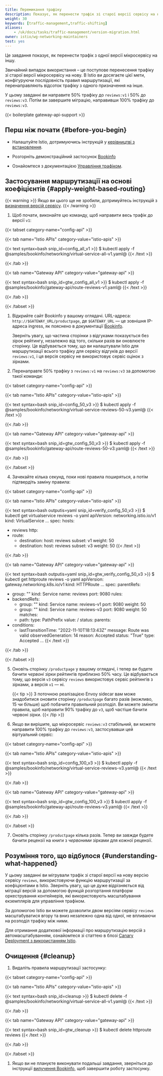 ```yaml
---
title: Перемикання трафіку
description: Показує, як перенести трафік зі старої версії сервісу на нову.
weight: 30
keywords: [traffic-management,traffic-shifting]
aliases:
    - /uk/docs/tasks/traffic-management/version-migration.html
owner: istio/wg-networking-maintainers
test: yes
---
```


Це завдання показує, як перенести трафік з одної версії мікросервісу на іншу.

Звичайний випадок використання – це поступове перенесення трафіку зі старої версії мікросервісу на нову. В Istio ви досягаєте цієї мети, конфігуруючи послідовність правил маршрутизації, які перенаправляють відсоток трафіку з одного призначення на інше.

У цьому завданні ви направите 50% трафіку до `reviews:v1` і 50% до `reviews:v3`. Потім ви завершите міграцію, направивши 100% трафіку до `reviews:v3`.

{{< boilerplate gateway-api-support >}}

## Перш ніж почати {#before-you-begin}

* Налаштуйте Istio, дотримуючись інструкцій у [керівництві з встановлення](/docs/setup/).

* Розгорніть демонстраційний застосунок [Bookinfo](/docs/examples/bookinfo/)

* Ознайомтеся з документацією [Управління трафіком](/docs/concepts/traffic-management).

## Застосування маршрутизації на основі коефіцієнтів {#apply-weight-based-routing}

{{< warning >}}
Якщо ви цього ще не зробили, дотримуйтесь інструкцій з [визначення версій сервісу](/docs/examples/bookinfo/#define-the-service-versions).
{{< /warning >}}

1. Щоб почати, виконайте цю команду, щоб направити весь трафік до версії `v1`:

{{< tabset category-name="config-api" >}}

{{< tab name="Istio APIs" category-value="istio-apis" >}}

{{< text syntax=bash snip_id=config_all_v1 >}}
$ kubectl apply -f @samples/bookinfo/networking/virtual-service-all-v1.yaml@
{{< /text >}}

{{< /tab >}}

{{< tab name="Gateway API" category-value="gateway-api" >}}

{{< text syntax=bash snip_id=gtw_config_all_v1 >}}
$ kubectl apply -f @samples/bookinfo/gateway-api/route-reviews-v1.yaml@
{{< /text >}}

{{< /tab >}}

{{< /tabset >}}

1) Відкрийте сайт Bookinfo у вашому оглядачі. URL-адреса: `http://$GATEWAY_URL/productpage`, де `$GATEWAY_URL` — це зовнішня IP-адреса ingress, як пояснено в документації [Bookinfo](/docs/examples/bookinfo/#determine-the-ingress-ip-and-port).

   Зверніть увагу, що частина сторінки з відгуками показується без зірок рейтингу, незалежно від того, скільки разів ви оновлюєте сторінку. Це відбувається тому, що ви налаштували Istio для маршрутизації всього трафіку для сервісу відгуків до версії `reviews:v1`, і ця версія сервісу не використовує сервіс оцінок з зірками.

2) Перенаправте 50% трафіку з `reviews:v1` на `reviews:v3` за допомогою такої команди:

{{< tabset category-name="config-api" >}}

{{< tab name="Istio APIs" category-value="istio-apis" >}}

{{< text syntax=bash snip_id=config_50_v3 >}}
$ kubectl apply -f @samples/bookinfo/networking/virtual-service-reviews-50-v3.yaml@
{{< /text >}}

{{< /tab >}}

{{< tab name="Gateway API" category-value="gateway-api" >}}

{{< text syntax=bash snip_id=gtw_config_50_v3 >}}
$ kubectl apply -f @samples/bookinfo/gateway-api/route-reviews-50-v3.yaml@
{{< /text >}}

{{< /tab >}}

{{< /tabset >}}

4) Зачекайте кілька секунд, поки нові правила поширяться, а потім підтвердіть заміну правила:

{{< tabset category-name="config-api" >}}

{{< tab name="Istio APIs" category-value="istio-apis" >}}

{{< text syntax=bash outputis=yaml snip_id=verify_config_50_v3 >}}
$ kubectl get virtualservice reviews -o yaml
apiVersion: networking.istio.io/v1
kind: VirtualService
...
spec:
  hosts:
  - reviews
  http:
  - route:
    - destination:
        host: reviews
        subset: v1
      weight: 50
    - destination:
        host: reviews
        subset: v3
      weight: 50
{{< /text >}}

{{< /tab >}}

{{< tab name="Gateway API" category-value="gateway-api" >}}

{{< text syntax=bash outputis=yaml snip_id=gtw_verify_config_50_v3 >}}
$ kubectl get httproute reviews -o yaml
apiVersion: gateway.networking.k8s.io/v1
kind: HTTPRoute
...
spec:
  parentRefs:
  - group: ""
    kind: Service
    name: reviews
    port: 9080
  rules:
  - backendRefs:
    - group: ""
      kind: Service
      name: reviews-v1
      port: 9080
      weight: 50
    - group: ""
      kind: Service
      name: reviews-v3
      port: 9080
      weight: 50
    matches:
    - path:
        type: PathPrefix
        value: /
status:
  parents:
  - conditions:
    - lastTransitionTime: "2022-11-10T18:13:43Z"
      message: Route was valid
      observedGeneration: 14
      reason: Accepted
      status: "True"
      type: Accepted
...
{{< /text >}}

{{< /tab >}}

{{< /tabset >}}

5) Оновіть сторінку `/productpage` у вашому оглядачі, і тепер ви будете бачити *червоні* зірки рейтингів приблизно 50% часу. Це відбувається тому, що версія `v3` сервісу `reviews` використовує сервіс рейтингів з зірками, а версія `v1` — ні.

    {{< tip >}}
    З поточною реалізацією Envoy sidecar вам може знадобитися оновити сторінку `/productpage` багато разів (можливо, 15 чи більше) щоб побачити правильний розподіл. Ви можете змінити правила, щоб направити 90% трафіку до `v3`, щоб частіше бачити червоні зірки.
    {{< /tip >}}

6) Якщо ви вирішите, що мікросервіс `reviews:v3` стабільний, ви можете направити 100% трафіку до `reviews:v3`, застосувавши цей віртуальний сервіс:

{{< tabset category-name="config-api" >}}

{{< tab name="Istio APIs" category-value="istio-apis" >}}

{{< text syntax=bash snip_id=config_100_v3 >}}
$ kubectl apply -f @samples/bookinfo/networking/virtual-service-reviews-v3.yaml@
{{< /text >}}

{{< /tab >}}

{{< tab name="Gateway API" category-value="gateway-api" >}}

{{< text syntax=bash snip_id=gtw_config_100_v3 >}}
$ kubectl apply -f @samples/bookinfo/gateway-api/route-reviews-v3.yaml@
{{< /text >}}

{{< /tab >}}

{{< /tabset >}}

7) Оновіть сторінку `/productpage` кілька разів. Тепер ви завжди будете бачити рецензії на книги з *червоними* зірками для кожної рецензії.

## Розуміння того, що відбулося {#understanding-what-happened}

У цьому завданні ви мігрували трафік зі старої версії на нову версію сервісу `reviews`, використовуючи функцію маршрутизації за коефіцієнтами в Istio. Зверніть увагу, що це дуже відрізняється від міграції версій за допомогою функцій розгортання платформ оркестрування контейнерів, які використовують масштабування екземплярів для управління трафіком.

За допомогою Istio ви можете дозволити двом версіям сервісу `reviews` масштабуватися вгору та вниз незалежно одна від одної, не впливаючи на розподіл трафіку між ними.

Для отримання додаткової інформації про маршрутизацію версій з автомасштабуванням, ознайомтеся зі статтею в блозі [Canary Deployment з використанням Istio](/blog/2017/0.1-canary/).

## Очищення {#cleanup}

1. Видаліть правила маршрутизації застосунку:

{{< tabset category-name="config-api" >}}

{{< tab name="Istio APIs" category-value="istio-apis" >}}

{{< text syntax=bash snip_id=cleanup >}}
$ kubectl delete -f @samples/bookinfo/networking/virtual-service-all-v1.yaml@
{{< /text >}}

{{< /tab >}}

{{< tab name="Gateway API" category-value="gateway-api" >}}

{{< text syntax=bash snip_id=gtw_cleanup >}}
$ kubectl delete httproute reviews
{{< /text >}}

{{< /tab >}}

{{< /tabset >}}

1. Якщо ви не плануєте виконувати подальші завдання, зверніться до інструкції [вилучення Bookinfo](/docs/examples/bookinfo/#cleanup), щоб завершити роботу застосунку.
